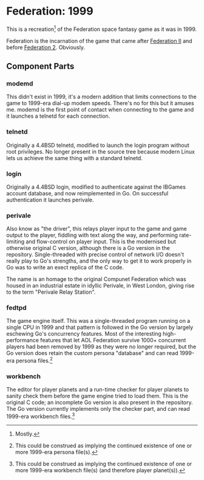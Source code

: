 # Federation: 1999

This is a recreation[^1] of the Federation space fantasy game as it was in 1999.

Federation is the incarnation of the game that came after [Federation II][wiki] and before [Federation 2][wiki]. Obviously.

[wiki]: https://en.wikipedia.org/wiki/Federation_II

[^1]: Mostly.

## Component Parts

### modemd

This didn't exist in 1999, it's a modern addition that limits connections to the game to 1999-era dial-up modem speeds. There's no for this but it amuses me. modemd is the first point of contact when connecting to the game and it launches a telnetd for each connection.

### telnetd

Originally a 4.4BSD telnetd, modified to launch the login program without root privileges. No longer present in the source tree because modern Linux lets us achieve the same thing with a standard telnetd.

### login

Originally a 4.4BSD login, modified to authenticate against the IBGames account database, and now reimplemented in Go. On successful authentication it launches perivale.

### perivale

Also know as "the driver", this relays player input to the game and game output to the player, fiddling with text along the way, and performing rate-limiting and flow-control on player input. This is the modernised but otherwise original C version, although there is a Go version in the repository. Single-threaded with precise control of network I/O doesn't really play to Go's strengths, and the only way to get it to work properly in Go was to write an exect replica of the C code.

The name is an homage to the original Compunet Federation which was housed in an industrial estate in idyllic Perivale, in West London, giving rise to the term "Perivale Relay Station".

### fedtpd

The game engine itself. This was a single-threaded program running on a single CPU in 1999  and that pattern is followed in the Go version by largely eschewing Go's concurrency features. Most of the interesting high-performance features that let AOL Federation survive 1000+ concurrent players had been removed by 1999 as they were no longer required, but the Go version does retain the custom persona "database" and can read 1999-era persona files.[^2]

[^2]: This could be construed as implying the continued existence of one or more 1999-era persona file(s).

### workbench

The editor for player planets and a run-time checker for player planets to sanity check them before the game engine tried to load them. This is the original C code; an incomplete Go version is also present in the repository. The Go version currently implements only the checker part, and can read 1999-era workbench files.[^3]

[^3]: This could be construed as implying the continued existence of one or more 1999-era workbench file(s) (and therefore player planet(s)).
